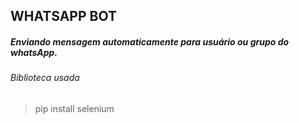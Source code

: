 ## WHATSAPP BOT

##### Enviando mensagem automaticamente para usuário ou grupo do whatsApp.

###### Biblioteca usada
>pip install selenium

